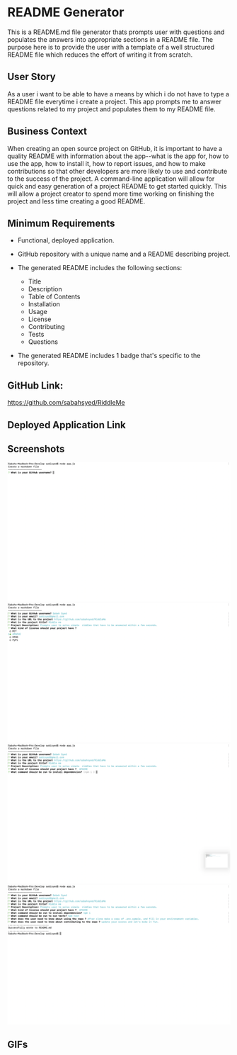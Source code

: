 # README Generator
 This is a README.md file generator thats prompts user with questions and populates the answers into appropriate sections in a README file. 
 The purpose here is to provide the user with a template of a well structured README file which reduces the effort of writing it from scratch.

 ## User Story
 As a user i want to be able to have a means by which i do not have to type a README file everytime i create a project. This app prompts me to answer questions related to my project and populates them to my README file.

 ## Business Context

When creating an open source project on GitHub, it is important to have a quality README with information about the app--what is the app for, how to use the app, how to install it, how to report issues, and how to make contributions so that other developers are more likely to use and contribute to the success of the project. A command-line application will allow for quick and easy generation of a project README to get started quickly. This will allow a project creator to spend more time working on finishing the project and less time creating a good README.

## Minimum Requirements

* Functional, deployed application.

* GitHub repository with a unique name and a README describing project.

* The generated README includes the following sections: 
  * Title
  * Description
  * Table of Contents
  * Installation
  * Usage
  * License
  * Contributing
  * Tests
  * Questions

* The generated README includes 1 badge that's specific to the repository.

## GitHub Link:
https://github.com/sabahsyed/RiddleMe

## Deployed Application Link 


## Screenshots

![Riddle me](https://github.com/sabahsyed/RiddleMe/blob/master/Develop/screenshots/Screen%20Shot%202020-05-02%20at%202.02.03%20AM.png)
![Riddle me](https://github.com/sabahsyed/RiddleMe/blob/master/Develop/screenshots/Screen%20Shot%202020-05-02%20at%202.03.27%20AM.png)
![Riddle me](https://github.com/sabahsyed/RiddleMe/blob/master/Develop/screenshots/Screen%20Shot%202020-05-02%20at%202.03.32%20AM.png)
![Riddle me](https://github.com/sabahsyed/RiddleMe/blob/master/Develop/screenshots/Screen%20Shot%202020-05-02%20at%202.05.08%20AM.png)


## GIFs
<figure class="video_container">
  <iframe src=""https://drive.google.com/file/d/1yRz13rC6_Jl3mnObG57WunazfO_Q1gWU/view"
" frameborder="0" allowfullscreen="true"> </iframe>
</figure>






    
